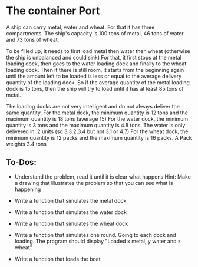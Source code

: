 # The container Port

A ship can carry metal, water and wheat. For that it has three compartments.
The ship's capacity is 100 tons of metal, 46 tons of water and 73 tons of wheat.


To be filled up, it needs to first load metal then water then wheat (otherwise the ship is unbalanced and could sink)
For that, it first stops at the metal loading dock, then goes to the water loading dock and finally to the wheat loading dock. Then if there is still room, it starts from the beginning again until the amount left to be loaded is less or equal to the average delivery quantity of the loading dock. So if the average quantity of the metal loading dock is 15 tons, then the ship will try to load until it has at least 85 tons of metal.


The loading docks are not very intelligent and do not always deliver the same quantity.
For the metal dock, the minimum quantity is 12 tons and the maximum quantity is 18 tons (average 15)
For the water dock, the minimum quantity is 3 tons and the maximum quantity is 4.8 tons. The water is only delivered in .2 units (so 3,3.2,3.4 but not 3.1 or 4.7)
For the wheat dock, the minimum quantity is 12 packs and the maximum quantity is 16 packs. A Pack weights 3.4 tons

## To-Dos:

- Understand the problem, read it until it is clear what happens
Hint: Make a drawing that illustrates the problem so that you can see what is happening


- Write a function that simulates the metal dock
- Write a function that simulates the water dock
- Write a function that simulates the wheat dock


- Write a function that simulates one round. Going to each dock and loading. The program should display "Loaded x metal, y water and z wheat"
- Write a function that loads the boat